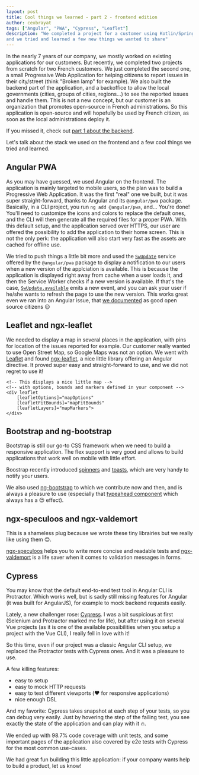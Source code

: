 ```yaml
---
layout: post
title: Cool things we learned - part 2 - frontend edition
author: cexbrayat
tags: ["Angular", "PWA", "Cypress", "Leaflet"]
description: "We completed a project for a customer using Kotlin/Spring Boot and Angular/TypeScript,
and we tried and learned a few new things we wanted to share"
---
```


In the nearly 7 years of our company, we mostly worked on existing applications for our customers.
But recently, we completed two projects from scratch for two French customers.
We just completed the second one, a small Progressive Web Application for helping citizens to report issues in their city/street (think "Broken lamp" for example).
We also built the backend part of the application, and a backoffice to allow the local governments (cities, groups of cities, regions...) to see the reported issues and handle them.
This is not a new concept, but our customer is an organization that promotes open-source in French administrations.
So this application is open-source and will hopefully be used by French citizen,
as soon as the local administrations deploy it.

If you missed it, check out [part 1 about the backend](/2019/02/28/cool-things-we-learned-part-1-backend-edition/).

Let's talk about the stack we used on the frontend and a few cool things we tried and learned.

## Angular PWA

As you may have guessed, we used Angular on the frontend.
The application is mainly targeted to mobile users,
so the plan was to build a Progressive Web Application.
It was the first "real" one we built,
but it was super straight-forward, thanks to Angular and its `@angular/pwa` package.
Basically, in a CLI project, you run `ng add @angular/pwa`, and... You're done!
You'll need to customize the icons and colors to replace the default ones,
and the CLI will then generate all the required files for a proper PWA.
With this default setup, and the application served over HTTPS,
our user are offered the possibility to add the application to their home screen.
This is not the only perk:
the application will also start very fast
as the assets are cached for offline use.

We tried to push things a little bit more and used the [`SwUpdate`](https://angular.io/api/service-worker/SwUpdate) service offered by the `@angular/pwa` package to display a notification to our users when a new version of the applciation is available.
This is because the application is displayed right away from cache when a user loads it, and then the Service Worker checks if a new version is available.
If that's the case, [`SwUpdate.available`](https://angular.io/api/service-worker/SwUpdate#properties) emits a new event,
and you can ask your user if he/she wants to refresh the page to use the new version.
This works great even we ran into an Angular issue, that [we documented](https://github.com/angular/angular/commit/353362f5a4ce14e91cc96359a990013f10747b47) as good open source citizens 😉

## Leaflet and ngx-leaflet

We needed to display a map in several places in the application,
with pins for location of the issues reported for example.
Our customer really wanted to use Open Street Map,
so Google Maps was not an option.
We went with [Leaflet](https://leafletjs.com/) and found [ngx-leaflet](https://github.com/Asymmetrik/ngx-leaflet),
a nice little library offering an Angular directive.
It proved super easy and straight-forward to use,
and we did not regret to use it!

    <!-- This displays a nice little map -->
    <!-- with options, bounds and markers defined in your component -->
    <div leaflet
        [leafletOptions]="mapOptions"
        [leafletFitBounds]="mapFitBounds"
        [leafletLayers]="mapMarkers">
    </div>

## Bootstrap and ng-bootstrap

Bootstrap is still our go-to CSS framework when we need to build a responsive application. The flex support is very good and allows to build applications that work well on mobile with little effort.

Boostrap recently introduced [spinners](https://getbootstrap.com/docs/4.3/components/spinners/) and [toasts](https://getbootstrap.com/docs/4.3/components/toasts/), which are very handy to notify your users.

We also used [ng-bootstrap](https://ng-bootstrap.github.io) to which we contribute now and then, and is always a pleasure to use
(especially that [typeahead component](https://ng-bootstrap.github.io/#/components/typeahead/examples) which always has a 😍 effect).

## ngx-speculoos and ngx-valdemort

This is a shameless plug because we wrote these tiny librairies but we really like using them 😊.

[ngx-speculoos](https://github.com/Ninja-Squad/ngx-speculoos) helps you to write more concise and readable tests and [ngx-valdemort](https://github.com/Ninja-Squad/ngx-valdemort) is a life saver when it comes to validation messages in forms.

## Cypress

You may know that the default end-to-end test tool in Angular CLI is Protractor. Which works well, but is sadly still missing features for Angular (it was built for AngularJS), for example to mock backend requests easily.

Lately, a new challenger rose: [Cypress](https://www.cypress.io/).
I was a bit suspicious at first (Selenium and Protractor marked me for life),
but after using it on several Vue projects (as it is one of the available possibilities when you setup a project with the Vue CLI), I really fell in love with it!

So this time, even if our project was a classic Angular CLI setup,
we replaced the Protractor tests with Cypress ones.
And it was a pleasure to use.

A few killing features:
- easy to setup
- easy to mock HTTP requests
- easy to test different viewports (❤️ for responsive applications)
- nice enough DSL

And my favorite: Cypress takes snapshot at each step of your tests, so you can debug very easily.
Just by hovering the step of the failing test,
you see exactly the state of the application and can play with it 🔥.

We ended up with 98.7% code coverage with unit tests,
and some important pages of the application also covered by e2e tests with Cypress
for the most common use-cases.

We had great fun building this little application:
if your company wants help to build a product, let us know!